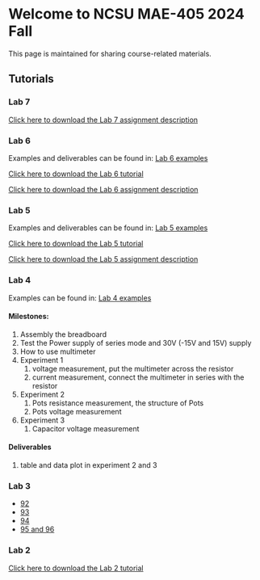 # Welcome to NCSU MAE-405 2024 Fall
This page is maintained for sharing course-related materials.

## Tutorials

### Lab 7
[Click here to download the Lab 7 assignment description](Experiment%206—Building%20the%20PD%20Controller%20-%20Content.pdf)

### Lab 6

Examples and deliverables can be found in: [Lab 6 examples](./Lab6/Lab6_Examples.pdf)

[Click here to download the Lab 6 tutorial](MAE405-Lab6.pdf)

[Click here to download the Lab 6 assignment description](Experiment%205—Performing%20Rate%20and%20Area%20Operations%20-%20Content.pdf)

### Lab 5

Examples and deliverables can be found in: [Lab 5 examples](./Lab5/Lab5_Examples.pdf)

[Click here to download the Lab 5 tutorial](MAE405-Lab5.pdf)

[Click here to download the Lab 5 assignment description](Experiment%204—Performing%20Algebraic%20Operations%20-%20Content.pdf)

### Lab 4

Examples can be found in: [Lab 4 examples](./Lab4/Examples.pdf)

#### Milestones:
1. Assembly the breadboard
2. Test the Power supply of series mode and 30V (-15V and 15V) supply
3. How to use multimeter
4. Experiment 1
      1. voltage measurement, put the multimeter across the resistor
      2. current measurement, connect the multimeter in series with the resistor
5. Experiment 2
      1. Pots resistance measurement, the structure of Pots
      2. Pots voltage measurement
6. Experiment 3
      1. Capacitor voltage measurement

#### Deliverables
1. table and data plot in experiment 2 and 3

### Lab 3 
- [92](92.pdf)
- [93](93.pdf)
- [94](94.pdf)
- [95 and 96](95%20and%2096.pdf)

### Lab 2
[Click here to download the Lab 2 tutorial](Lab2%20Tutorial%20-%20Xinlei.pdf)

